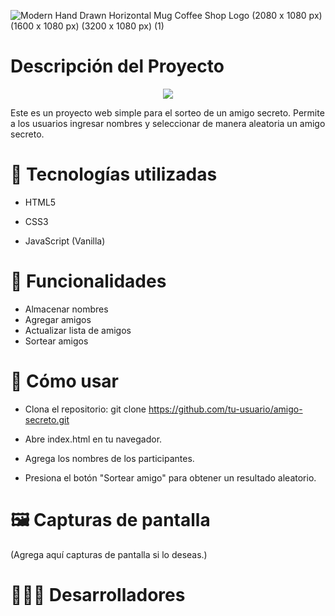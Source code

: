 
![Modern Hand Drawn Horizontal Mug Coffee Shop Logo (2080 x 1080 px) (1600 x 1080 px) (3200 x 1080 px) (1)](https://github.com/user-attachments/assets/af8ce4a4-7ed9-4da7-8ba1-03a23ab89db9)

<h1> Descripción del Proyecto </h1>
<p align="center">
   <img src="https://img.shields.io/badge/Status-Finalized-blue">
   </p>

Este es un proyecto web simple para el sorteo de un amigo secreto. Permite a los usuarios ingresar nombres y seleccionar de manera aleatoria un amigo secreto.


<h1> 📌 Tecnologías utilizadas </h1>

* HTML5

* CSS3

* JavaScript (Vanilla)


<h1> 📂 Funcionalidades </h1>

* Almacenar nombres
* Agregar amigos
* Actualizar lista de amigos
* Sortear amigos


<h1> 🚀 Cómo usar </h1>

* Clona el repositorio: git clone https://github.com/tu-usuario/amigo-secreto.git

* Abre index.html en tu navegador.

* Agrega los nombres de los participantes.

* Presiona el botón "Sortear amigo" para obtener un resultado aleatorio.


<h1> 🖼️ Capturas de pantalla </h1>

(Agrega aquí capturas de pantalla si lo deseas.)


<h1> 👩🏻‍💻 Desarrolladores </h1>


